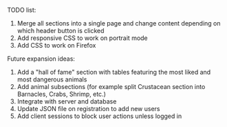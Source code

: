 TODO list:

1. Merge all sections into a single page and change content depending on which header button is clicked
2. Add responsive CSS to work on portrait mode
3. Add CSS to work on Firefox

Future expansion ideas:

1. Add a "hall of fame" section with tables featuring the most liked and most dangerous animals
2. Add animal subsections (for example split Crustacean section into Barnacles, Crabs, Shrimp, etc.)
3. Integrate with server and database
4. Update JSON file on registration to add new users
5. Add client sessions to block user actions unless logged in
